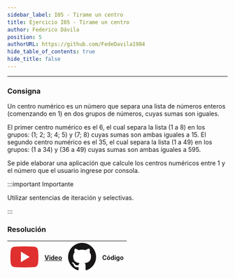 ```yaml
---
sidebar_label: I05 - Tirame un centro
title: Ejercicio I05 - Tirame un centro
author: Federico Dávila
position: 5
authorURL: https://github.com/FedeDavila1984
hide_table_of_contents: true
hide_title: false
---
```

---
### Consigna
Un centro numérico es un número que separa una lista de números enteros (comenzando en 1) en dos grupos de números, cuyas sumas son iguales.

El primer centro numérico es el 6, el cual separa la lista (1 a 8) en los grupos: (1; 2; 3; 4; 5) y (7; 8) cuyas sumas son ambas iguales a 15. El segundo centro numérico es el 35, el cual separa la lista (1 a 49) en los grupos: (1 a 34) y (36 a 49) cuyas sumas son ambas iguales a 595.

Se pide elaborar una aplicación que calcule los centros numéricos entre 1 y el número que el usuario ingrese por consola.

:::important Importante

Utilizar sentencias de iteración y selectivas.

:::

### Resolución
| ![img](/base/youtube.svg) | [Video](https://youtu.be/9BjfEf1NPJQ) | ![img](/base/github.svg) | Código |
| :-----------------------: | :---: | :----------------------: | :----: |

